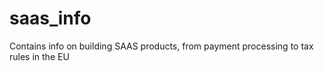 # saas_info
Contains info on building SAAS products, from payment processing to tax rules in the EU
